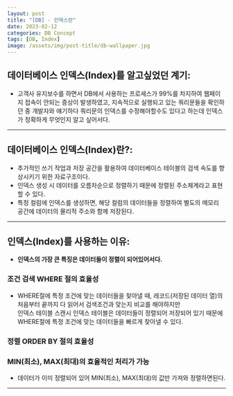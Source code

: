 ```yaml
---
layout: post
title: "[DB] - 인덱스란"
date: 2023-02-12
categories: DB Concept
tags: [DB, Index]
image: /assets/img/post-title/db-wallpaper.jpg
---
```


## 데이터베이스 인덱스(Index)를 알고싶었던 계기:
- 고객사 유지보수를 하면서 DB에서 사용하는 프로세스가 99%를 차지하여 웹페이지 접속이 안되는 증상이 발생하였고, 지속적으로 실행되고 있는 쿼리문들을 확인하던 중 개발자와 얘기하다 쿼리문의 인덱스를 수정해야할수도 있다고 하는데 인덱스가 정확하게 무엇인지 알고 싶어서다.

* * *

## 데이터베이스 인덱스(Index)란?:
- 추가적인 쓰기 작업과 저장 공간을 활용하여 데이터베이스 테이블의 검색 속도를 향상시키기 위한 자료구조이다.
- 인덱스 생성 시 데이터를 오름차순으로 정렬하기 때문에 정렬된 주소체계라고 표현할 수 있다.
- 특정 컬럼에 인덱스를 생성하면, 해당 컬럼의 데이터들을 정렬하여 별도의 메모리 공간에 데이터의 물리적 주소와 함께 저장된다.

* * *

## 인덱스(Index)를 사용하는 이유:
- **인덱스의 가장 큰 특징은 데이터들이 정렬이 되어있어서다.**

### 조건 검색 WHERE 절의 효율성
- WHERE절에 특정 조건에 맞는 데이터들을 찾아낼 때, 레코드(저장된 데이터 열)의 처음부터 끝까지 다 읽어서 검색조건과 맞는지 비교를 해야하지만<br>인덱스 테이블 스캔시 인덱스 테이블은 데이터들이 정렬되어 저장되어 있기 때문에 WHERE절에 특정 조건에 맞는 데이터들을 빠르게 찾아낼 수 있다.

### 정렬 ORDER BY 절의 효율성

### MIN(최소), MAX(최대)의 효율적인 처리가 가능
- 데이터가 이미 정렬되어 있어 MIN(최소), MAX(최대)의 값만 가져와 정렬하면된다.

* * *